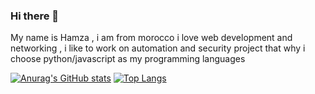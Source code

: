 ### Hi there 👋

My name is Hamza , i am from morocco i love web development and networking , i like to work on automation and security project that why i choose python/javascript as my programming languages

[![Anurag's GitHub stats](https://github-readme-stats.vercel.app/api?username=HamzaOPLEX&theme=tokyonight&show_icons=true)](https://github.com/HamzaOPLEX)
[![Top Langs](https://github-readme-stats.vercel.app/api/top-langs/?username=HamzaOPLEX&hide=jinja,shell&theme=tokyonight&show_icons=true)](https://github.com/HamzaOPLEX)

